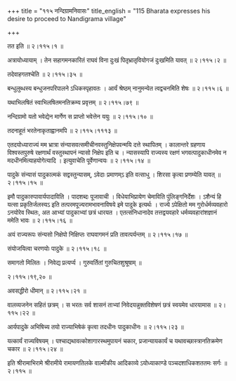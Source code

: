 +++
title = "११५ नन्दिग्रामनिवासः"
title_english = "115 Bharata expresses his desire to proceed to Nandigrama village"

+++


तत इति  ॥  २।११५।१  ॥   

  

अत्रायोध्यायाम् । तेन सहागमनकारितं राघवं विना दुःखं पितृभ्रातृवियोगजं
दुःखमिति यावत्  ॥  २।११५।२  ॥   

  

तदेवाहगतश्चेति  ॥  २।११५।३५  ॥   

  

बन्धुलुब्धस्य बन्धुजनपरिपालने ऽधिकस्पृहावतः । आर्यं श्रेष्ठम् नानुमन्येत
त्वद्वचनमिति शेषः  ॥  २।११५।६  ॥   

  

यथाभिलषितं स्वाभिलषितमनतिक्रम्य प्रवृत्तम्  ॥  २।११५।७९  ॥   

  

नन्दिग्रामो यतो भवेद्येन मार्गेण स प्राप्तो भवेत्तेन ययुः  ॥  २।११५।१०
 ॥   

  

तदनाहूतं भरतेनाकृताह्वानमपि  ॥  २।११५।१११३  ॥   

  

एतदयोध्याराज्यं मम भ्रात्रा संन्यासवत्समीचीनवस्तुनिक्षेपवन्मयि दत्ते
स्थापितम् । कालान्तरे ग्रहणाय विश्वस्तपुरुषे रक्षणार्थं वस्तुस्थापनं
न्यासो निक्षेप इति च । न्यासस्यापि राज्यस्य रक्षणं भगवत्पादुकाधीनमेव न
मदधीनमित्याहयोगेत्यादि । इत्युवाचेति पूर्वेणान्वयः  ॥  २।११५।१४  ॥   

  

पादुके संन्यासं पादुकात्मकं सद्वस्तुन्यासम्, ऽवेदाः प्रमाणम्ऽ इति
वत्साधु । शिरसा कृत्वा प्रणम्येति यावत्  ॥  २।११५।१५  ॥   

  

इमौ पादुकारुपावार्यपादाविति । पादशब्दः पूजावाची । विधेयाभिप्रायेण
चेमाविति पुंलिङ्गनिर्देशः । ऽशैन्यं हि यत्सा प्रकृतिर्जलस्यऽ इति
तत्परमपूज्यरामभावनाविषये इमे पादुके इत्यर्थः । राज्ये ऽपेक्षितो मम
गुरोर्धर्मव्यवहारो ऽनयोरेव स्थितः, अत आभ्यां पादुकाभ्यां छत्रं धारयत ।
एतत्संनिधानादेव तत्तद्वयवहारे धर्मव्यवहारांशज्ञानं ममेति भावः  ॥ 
२।११५।१६  ॥   

  

अयं राज्यरूपः संन्यसो निक्षेपो निक्षिप्तः राघवागमनं प्रति तावत्पर्यन्तम्
 ॥  २।११५।१७  ॥   

  

संयोजयित्वा चरणयोः पादुके  ॥  २।११५।१८  ॥   

  

समागतो मिलितः । निवेद्य प्रत्यर्प्य । गुरुवर्तितां गुरुचितशुश्रूषाम्
 ॥   

२।११५।१९,२०  ॥   

अवसद्धीरो धीमान्  ॥  २।११५।२१  ॥   

  

वालव्यजनेन सहितं छत्रम् । स भरतः सर्व शासनं ताभ्यां निवेदयन्नुक्तविशेषणं
छत्रं स्वयमेव धारयामास  ॥  २।११५।२२  ॥   

  

आर्यपादुके अभिषिच्य तयो राज्याभिषेकं कृत्वा तदधीनः पादुकाधीनः  ॥ 
२।११५।२३  ॥   

  

यत्कार्यं राज्यविषयम् । पश्चाद्यथावत्कोशागारस्थमुपायनं चकार,
प्रजान्यायकार्यं च यथावच्छास्त्रानतिक्रमेण चकार  ॥  २।११५।२४  ॥   

  

इति श्रीरामाभिरामे श्रीरामीये रामायणतिलके वाल्मीकीय आदिकाव्ये
ऽयोध्याकाण्डे पञ्चदशाधिकशततमः सर्गः  ॥  २।११५  ॥   

  

  


